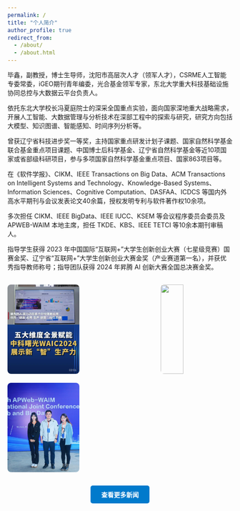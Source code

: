 ```yaml
---
permalink: /
title: "个人简介"
author_profile: true
redirect_from: 
  - /about/
  - /about.html
---
```


毕鑫，副教授，博士生导师，沈阳市高层次人才（领军人才），CSRME人工智能专委常委，iGEO期刊青年编委，光合基金领军专家，东北大学重大科技基础设施协同总控与大数据云平台负责人。

依托东北大学校长冯夏庭院士的深采全国重点实验，面向国家深地重大战略需求，开展人工智能、大数据管理与分析技术在深部工程中的探索与研究，研究方向包括大模型、知识图谱、智能感知、时间序列分析等。

曾获辽宁省科技进步奖一等奖，主持国家重点研发计划子课题、国家自然科学基金联合基金重点项目课题、中国博士后科学基金、辽宁省自然科学基金等近10项国家或省部级科研项目，参与多项国家自然科学基金重点项目、国家863项目等。

在《软件学报》、CIKM、IEEE Transactions on Big Data、ACM Transactions on Intelligent Systems and Technology、Knowledge-Based Systems、Information Sciences、Cognitive Computation、DASFAA、ICDCS 等国内外高水平期刊与会议发表论文40余篇，授权发明专利与软件著作权10余项。

多次担任 CIKM、IEEE BigData、IEEE IUCC、KSEM 等会议程序委员会委员及 APWEB-WAIM 本地主席，担任 TKDE、KBS、IEEE TETCI 等10余本期刊审稿人。

指导学生获得 2023 年中国国际“互联网+”大学生创新创业大赛（七星级竞赛）国赛金奖、辽宁省“互联网+”大学生创新创业大赛金奖（产业赛道第一名），并获优秀指导教师称号；指导团队获得 2024 年昇腾 AI 创新大赛全国总决赛金奖。


<div style="display: flex; justify-content: space-between; flex-wrap: wrap; gap: 20px; margin-top: 30px;">
  <img src="/images/202407-产品-世界人工智能大会展示.jpg" style="width: 32%; height: 200px; object-fit: cover; border-radius: 8px;">
  <img src="/images/202407-孙彬弘靳清涵-世界人工智能大会.jpg" style="width: 32%; height: 200px; object-fit: cover; border-radius: 8px;">
  <img src="/images/202310-降清玲要鑫-APWEB-WAIM2023.jpg" style="width: 32%; height: 200px; object-fit: cover; border-radius: 8px;">
</div>

<div style="text-align: center; margin-top: 30px;">
  <a href="/news/" style="display: inline-block; padding: 10px 24px; background-color: #007acc; color: white; text-decoration: none; border-radius: 5px; font-weight: bold;">
    查看更多新闻
  </a>
</div>